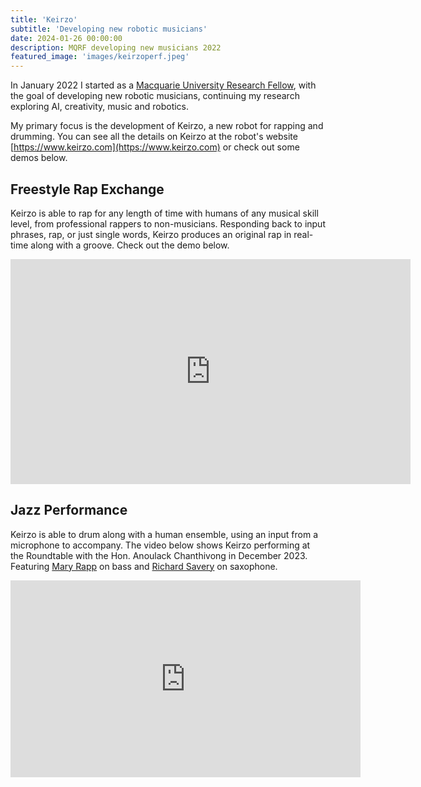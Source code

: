 ```yaml
---
title: 'Keirzo'
subtitle: 'Developing new robotic musicians'
date: 2024-01-26 00:00:00
description: MQRF developing new musicians 2022
featured_image: 'images/keirzoperf.jpeg'
---
```

<!-- ###### About: -->
In January 2022 I started as a [Macquarie University Research Fellow](https://www.mq.edu.au/research/research-funding-and-grant-opportunities/fellowship-and-grant-opportunities/internal_funding/mq-research-fellowships), with the goal of developing new robotic musicians, continuing my research exploring AI, creativity, music and robotics.

My primary focus is the development of Keirzo, a new robot for rapping and drumming. You can see all the details on Keirzo at the robot's website [https://www.keirzo.com](https://www.keirzo.com) or check out some demos below. 


## Freestyle Rap Exchange

Keirzo is able to rap for any length of time with humans of any musical skill level, from professional rappers to non-musicians. Responding back to input phrases, rap, or just single words, Keirzo produces an original rap in real-time along with a groove. Check out the demo below.

<iframe src="https://www.youtube.com/embed/CjE99Ngu5y0" width="640" height="360" frameborder="0" allowfullscreen></iframe>


## Jazz Performance
Keirzo is able to drum along with a human ensemble, using an input from a microphone to accompany. The video below shows Keirzo performing at the Roundtable with the Hon. Anoulack Chanthivong in December 2023. Featuring [Mary Rapp](https://maryrapp.com.au/) on bass and [Richard Savery](www.richardsavery.com) on saxophone. 


<iframe width="560" height="315" src="https://www.youtube.com/embed/Qw0E28cozw8?si=IT5nxKbmFu1QuQHC" title="YouTube video player" frameborder="0" allow="accelerometer; autoplay; clipboard-write; encrypted-media; gyroscope; picture-in-picture; web-share" allowfullscreen></iframe>